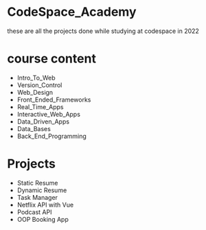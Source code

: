 # CodeSpace_Academy
 
these are all the projects done while studying at codespace in 2022

# course content
* Intro_To_Web
* Version_Control
* Web_Design
* Front_Ended_Frameworks
* Real_Time_Apps
* Interactive_Web_Apps
* Data_Driven_Apps
* Data_Bases
* Back_End_Programming

# Projects
* Static Resume
* Dynamic Resume
* Task Manager
* Netflix API with Vue
* Podcast API
* OOP Booking App